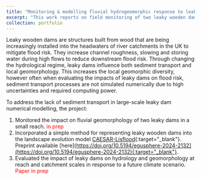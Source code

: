 ```yaml
---
title: "Monitoring & modelling fluvial hydrogeomorphic response to leaky wooden dams"
excerpt: "This work reports on field monitoring of two leaky wooden dam installations and integrates findings into a landscape evolution model.<br/><img src='/images/leaky_dams/leaky_dams_front.jpg'>"
collection: portfolio
---
```


Leaky wooden dams are structures built from wood that are being increasingly installed into the headwaters of river catchments in the UK to mitigate flood risk. They increase channel roughness, slowing and storing water during high flows to reduce downstream flood risk. Through changing the hydrological regime, leaky dams influence both sediment transport and local geomorphology. This increases the local geomorphic diversity, however often when evaluating the impacts of leaky dams on flood risk, sediment transport processes are not simulated numerically due to high uncertainties and required computing power.

To address the lack of sediment transport in large-scale leaky dam numerical modelling, the project:

1. Monitored the impact on fluvial geomorphology of two leaky dams in a small reach. <span style="color:red">in prep</span>
2. Incorporated a simple method for representing leaky wooden dams into the landscape evolution model [CAESAR-Lisflood](https://sourceforge.net/projects/caesar-lisflood/){:target="_blank"}. Preprint available [here](https://doi.org/10.5194/egusphere-2024-2132](https://doi.org/10.5194/egusphere-2024-2132){:target="_blank"}.
3. Evaluated the impact of leaky dams on hydrology and geomorphology at reach and catchment scales in response to a future climate scenario. <span style="color:red">Paper in prep</span>
